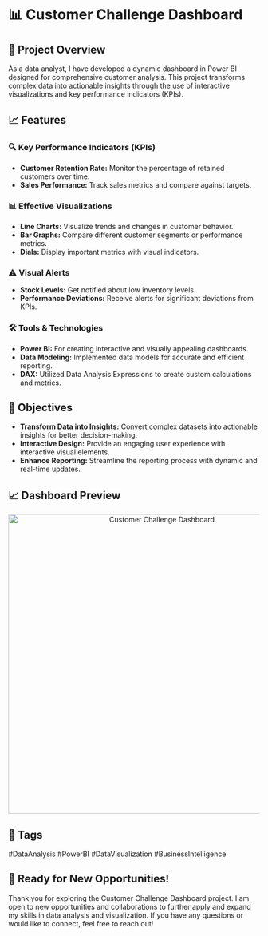 # 📊 **Customer Challenge Dashboard**

## 🌟 **Project Overview**
As a data analyst, I have developed a dynamic dashboard in Power BI designed for comprehensive customer analysis. This project transforms complex data into actionable insights through the use of interactive visualizations and key performance indicators (KPIs).

## 📈 **Features**

### 🔍 **Key Performance Indicators (KPIs)**
- **Customer Retention Rate:** Monitor the percentage of retained customers over time.
- **Sales Performance:** Track sales metrics and compare against targets.

### 📊 **Effective Visualizations**
- **Line Charts:** Visualize trends and changes in customer behavior.
- **Bar Graphs:** Compare different customer segments or performance metrics.
- **Dials:** Display important metrics with visual indicators.

### ⚠️ **Visual Alerts**
- **Stock Levels:** Get notified about low inventory levels.
- **Performance Deviations:** Receive alerts for significant deviations from KPIs.

### 🛠 **Tools & Technologies**
- **Power BI:** For creating interactive and visually appealing dashboards.
- **Data Modeling:** Implemented data models for accurate and efficient reporting.
- **DAX:** Utilized Data Analysis Expressions to create custom calculations and metrics.

## 🚀 **Objectives**
- **Transform Data into Insights:** Convert complex datasets into actionable insights for better decision-making.
- **Interactive Design:** Provide an engaging user experience with interactive visual elements.
- **Enhance Reporting:** Streamline the reporting process with dynamic and real-time updates.

## 📈 **Dashboard Preview**

<p align="center">
  <img src="https://github.com/danielafortiruiz/Customer_challenge/blob/main/your-image.png?raw=true" alt="Customer Challenge Dashboard" width="600"/>
</p>

## 📝 **Tags**
#DataAnalysis #PowerBI #DataVisualization #BusinessIntelligence

## 🙌 **Ready for New Opportunities!**
Thank you for exploring the Customer Challenge Dashboard project. I am open to new opportunities and collaborations to further apply and expand my skills in data analysis and visualization. If you have any questions or would like to connect, feel free to reach out!

